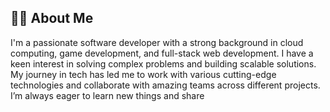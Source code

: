 ## 🧑‍💻 About Me

I'm a passionate software developer with a strong background in cloud computing, game development, and full-stack web development. I have a keen interest in solving complex problems and building scalable solutions.  
My journey in tech has led me to work with various cutting-edge technologies and collaborate with amazing teams across different projects. I’m always eager to learn new things and share
